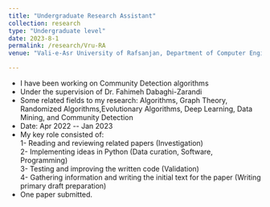 ```yaml
---
title: "Undergraduate Research Assistant"
collection: research
type: "Undergraduate level"
date: 2023-8-1
permalink: /research/Vru-RA
venue: "Vali-e-Asr University of Rafsanjan, Department of Computer Engineering"

---
```


- I have been working on Community Detection algorithms
- Under the supervision of Dr. Fahimeh Dabaghi-Zarandi
- Some related fields to my research: Algorithms, Graph Theory, Randomized Algorithms,Evolutionary Algorithms, Deep Learning, Data Mining, and Community Detection 
- Date: Apr 2022 -- Jan 2023
- My key role consisted of:  
    1- Reading and reviewing related papers (Investigation)  
    2- Implementing ideas in Python (Data curation, Software, Programming)  
    3- Testing and improving the written code (Validation)  
    4- Gathering information and writing the initial text for the paper (Writing primary draft preparation)  
- One paper submitted.

